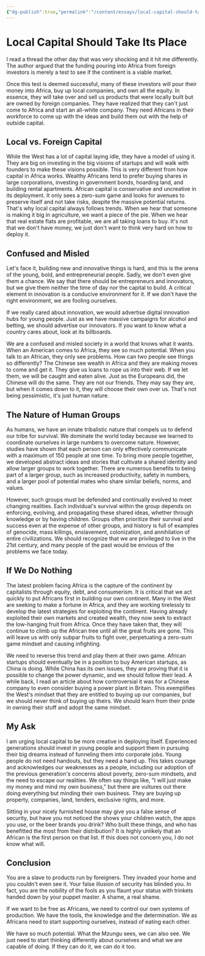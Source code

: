 ```yaml
---
{"dg-publish":true,"permalink":"/content/essays/local-capital-should-take-its-place/","noteIcon":""}
---
```


# Local Capital Should Take Its Place

I read a thread the other day that was very shocking and it hit me differently. The author argued that the funding pouring into Africa from foreign investors is merely a test to see if the continent is a viable market. 

Once this test is deemed successful, many of these investors will pour their money into Africa, buy up local companies, and own all the equity. In essence, they will take over and sell us products that were locally built but are owned by foreign companies. They have realized that they can't just come to Africa and start an all-white company. They need Africans in their workforce to come up with the ideas and build them out with the help of outside capital.

## Local vs. Foreign Capital

While the West has a lot of capital laying idle, they have a model of using it. They are big on investing in the big visions of startups and will walk with founders to make these visions possible. This is very different from how capital in Africa works. Wealthy Africans tend to prefer buying shares in large corporations, investing in government bonds, hoarding land, and building rental apartments. African capital is conservative and uncreative in its deployment. It only sees a zero-sum game and looks for avenues to preserve itself and not take risks, despite the massive potential returns. That's why local capital always follows trends. When we hear that someone is making it big in agriculture, we want a piece of the pie. When we hear that real estate flats are profitable, we are all taking loans to buy. It's not that we don't have money, we just don't want to think very hard on how to deploy it.

## Confused and Misled

Let's face it, building new and innovative things is hard, and this is the arena of the young, bold, and entrepreneurial people. Sadly, we don't even give them a chance. We say that there should be entrepreneurs and innovators, but we give them neither the time of day nor the capital to build. A critical element in innovation is a conducive environment for it. If we don't have the right environment, we are fooling ourselves.

If we really cared about innovation, we would advertise digital innovation hubs for young people. Just as we have massive campaigns for alcohol and betting, we should advertise our innovators. If you want to know what a country cares about, look at its billboards.

We are a confused and misled society in a world that knows what it wants. When an American comes to Africa, they see so much potential. When you talk to an African, they only see problems. How can two people see things so differently? The Chinese see wealth in Africa and they are making moves to come and get it. They give us loans to rope us into their web. If we let them, we will be caught and eaten alive. Just as the Europeans did, the Chinese will do the same. They are not our friends. They may say they are, but when it comes down to it, they will choose their own over us. That's not being pessimistic, it's just human nature.

## The Nature of Human Groups

As humans, we have an innate tribalistic nature that compels us to defend our tribe for survival. We dominate the world today because we learned to coordinate ourselves in large numbers to overcome nature. However, studies have shown that each person can only effectively communicate with a maximum of 150 people at one time. To bring more people together, we developed abstract ideas and stories that cultivate a shared identity and allow larger groups to work together. There are numerous benefits to being part of a larger group, such as increased productivity, safety in numbers, and a larger pool of potential mates who share similar beliefs, norms, and values.

However, such groups must be defended and continually evolved to meet changing realities. Each individual's survival within the group depends on enforcing, evolving, and propagating these shared ideas, whether through knowledge or by having children. Groups often prioritize their survival and success even at the expense of other groups, and history is full of examples of genocide, mass killings, enslavement, colonization, and annihilation of entire civilizations. We should recognize that we are privileged to live in the 21st century, and many people of the past would be envious of the problems we face today.

## If We Do Nothing

The latest problem facing Africa is the capture of the continent by capitalists through equity, debt, and consumerism. It is critical that we act quickly to put Africans first in building our own continent. Many in the West are seeking to make a fortune in Africa, and they are working tirelessly to develop the latest strategies for exploiting the continent. Having already exploited their own markets and created wealth, they now seek to extract the low-hanging fruit from Africa. Once they have taken that, they will continue to climb up the African tree until all the great fruits are gone. This will leave us with only subpar fruits to fight over, perpetuating a zero-sum game mindset and causing infighting.

We need to reverse this trend and play them at their own game. African startups should eventually be in a position to buy American startups, as China is doing. While China has its own issues, they are proving that it is possible to change the power dynamic, and we should follow their lead. A while back, I read an article about how controversial it was for a Chinese company to even consider buying a power plant in Britain. This exemplifies the West's mindset that they are entitled to buying up our companies, but we should never think of buying up theirs. We should learn from their pride in owning their stuff and adopt the same mindset.

## My Ask

I am urging local capital to be more creative in deploying itself. Experienced generations should invest in young people and support them in pursuing their big dreams instead of funneling them into corporate jobs. Young people do not need handouts, but they need a hand up. This takes courage and acknowledges our weaknesses as a people, including our adoption of the previous generation's concerns about poverty, zero-sum mindsets, and the need to escape our realities. We often say things like, "I will just make my money and mind my own business," but there are vultures out there doing everything but minding their own business. They are buying up property, companies, land, tenders, exclusive rights, and more.

Sitting in your nicely furnished house may give you a false sense of security, but have you not noticed the shows your children watch, the apps you use, or the beer brands you drink? Who built these things, and who has benefitted the most from their distribution? It is highly unlikely that an African is the first person on that list. If this does not concern you, I do not know what will.

## Conclusion

You are a slave to products run by foreigners. They invaded your home and you couldn't even see it. Your false illusion of security has blinded you. In fact, you are the nobility of the fools as you flaunt your status with trinkets handed down by your puppet master. A shame, a real shame.

If we want to be free as Africans, we need to control our own systems of production. We have the tools, the knowledge and the determination. We as Africans need to start supporting ourselves, instead of eating each other.

We have so much potential. What the Mzungu sees, we can also see. We just need to start thinking differently about ourselves and what we are capable of doing. If they can do it, we can do it too.